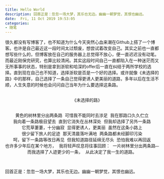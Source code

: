 ```yaml
---
title: Hello World 
description: 回首正是：忽忽一场大梦，其乐也无边。幽幽一朝梦觉，其恨也幽远。
date:  Fri, 11 Oct 2019 19:53:05 
categories:
- 随笔
---
```


很久都没有写博客了，也不知道为什么今天突然心血来潮在Github上搭了一个博客。也许是自己最近这一段时间太过颓废，想尝试着改变自己。其实之前也一直都想写些什么的，但博客放在自己的服务器上总觉得不放心，便一直迟迟没有动笔。而最近刚保完研究，也算比较清闲。其实这段时间自己一直都陷入在一种迷茫而又无所事事的状态，特别是拿到浙软和哈深的offer后一直在纠结于两所学校的选择。直到现在自己也不知道，选择浙软是否是一个好的选择。或许就像《未选择的路》中的那样，自己选择了一条自己觉得更诱人更美丽的道路，多年以后在生活不顺，人生失意的时候也会问问自己当年为什么要选择这条路。

<center>
<pre> 
    《未选择的路》
    
黄色的树林里分出两条路
可惜我不能同时去涉足
我在那路口久久伫立
我向着一条路极目望去
直到它消失在丛林深处
但我却选择了另外一条路
它荒草萋萋，十分幽寂
显得更诱人，更美丽
虽然在这条小路上
很少留下旅人的足迹
那天清晨落叶满地
两条路都未经脚印污染
呵，留下一条路等改日再见
但我知道路径延绵无尽头
恐怕我难以再回返
也许多少年后在某个地方，
我将轻声叹息将往事回顾：
一片树林里分出两条路——
而我选择了人迹更少的一条，
从此决定了我一生的道路。

</pre>
</center>

回首正是：忽忽一场大梦，其乐也无边。幽幽一朝梦觉，其恨也幽远。

